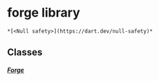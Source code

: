


# forge library






    *[<Null safety>](https://dart.dev/null-safety)*





## Classes

##### [Forge](../forge/Forge-class.md)



 















